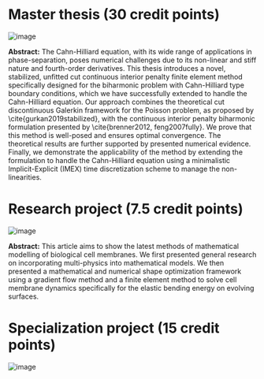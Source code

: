 # Master thesis (30 credit points) 
![image](https://github.com/isakhammer/master_thesis/assets/43385748/0b2e43c6-722c-444e-842a-dcf254963bf3)

**Abstract:** The Cahn-Hilliard equation, with its wide range of applications in phase-separation, poses numerical challenges due to its non-linear and stiff nature and fourth-order derivatives. This thesis introduces a novel, stabilized,
unfitted cut continuous interior penalty finite element method specifically designed for the biharmonic problem with Cahn-Hilliard type boundary conditions, which we have successfully extended to handle the Cahn-Hilliard equation. Our approach combines the theoretical cut
discontinuous Galerkin framework for the Poisson problem, as proposed by \cite{gurkan2019stabilized}, with the continuous interior penalty biharmonic formulation presented by \cite{brenner2012, feng2007fully}. We prove that this
method is well-posed and ensures optimal convergence. The theoretical results are further supported by presented numerical evidence. Finally, we demonstrate the applicability of the method by extending the formulation to handle the Cahn-Hilliard
equation using a minimalistic Implicit-Explicit (IMEX) time discretization scheme to manage the non-linearities.


# Research project (7.5 credit points) 
![image](https://github.com/isakhammer/master_thesis/assets/43385748/54f6ae33-31db-4d64-83cc-26395e405e0a)

**Abstract:** This article aims to show the latest methods of mathematical modelling of biological cell membranes. We first presented general research on incorporating multi-physics into mathematical models. We then presented a mathematical and numerical shape optimization framework using a gradient flow method and a finite element method to solve cell membrane dynamics specifically for the elastic bending energy on evolving surfaces.


# Specialization project (15 credit points) 
![image](https://github.com/isakhammer/master_thesis/assets/43385748/34e3115c-287a-475f-acb7-c9b510518389)
